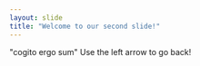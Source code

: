 ```yaml
---
layout: slide
title: "Welcome to our second slide!"
---
```

"cogito ergo sum"
Use the left arrow to go back!
